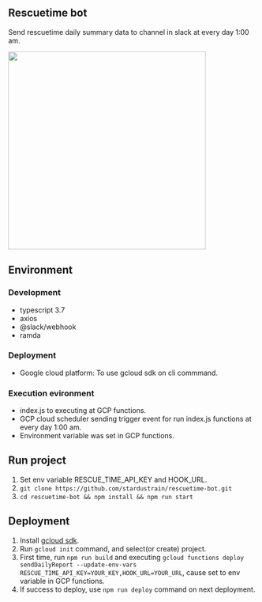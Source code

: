 Rescuetime bot
--
Send rescuetime daily summary data to channel in slack at every day 1:00 am.

<div>
<img width=400 src="https://user-images.githubusercontent.com/9318449/71454097-5d4a7e80-27d2-11ea-9879-32454f4cea29.png" />
</div>

## Environment
### Development
- typescript 3.7
- axios
- @slack/webhook
- ramda

### Deployment
- Google cloud platform: To use gcloud sdk on cli commmand.

### Execution evironment
- index.js to executing at GCP functions.
- GCP cloud scheduler sending trigger event for run index.js functions at every day 1:00 am.
- Environment variable was set in GCP functions.

## Run project
1. Set env variable RESCUE_TIME_API_KEY and HOOK_URL.
2. ```git clone https://github.com/stardustrain/rescuetime-bot.git```
3. ```cd rescuetime-bot && npm install && npm run start```

## Deployment
1. Install [gcloud sdk](https://cloud.google.com/sdk/docs/downloads-interactive?hl=ko).
2. Run ```gcloud init``` command, and select(or create) project.
3. First time, run ```npm run build``` and executing ```gcloud functions deploy sendDailyReport --update-env-vars RESCUE_TIME_API_KEY=YOUR_KEY,HOOK_URL=YOUR_URL```, cause set to env variable in GCP functions.
4. If success to deploy, use ```npm run deploy``` command on next deployment.
